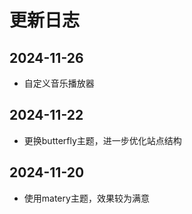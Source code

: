 # 更新日志
## 2024-11-26
- 自定义音乐播放器

## 2024-11-22
- 更换butterfly主题，进一步优化站点结构

## 2024-11-20
- 使用matery主题，效果较为满意
